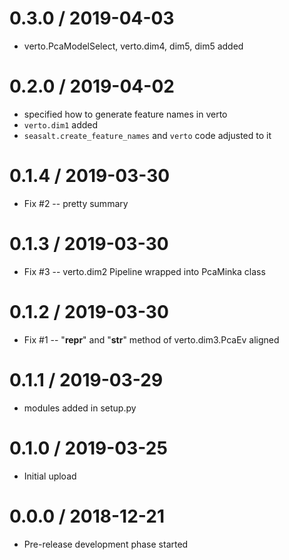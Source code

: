 # 0.3.0 / 2019-04-03

  * verto.PcaModelSelect, verto.dim4, dim5, dim5 added

# 0.2.0 / 2019-04-02

  * specified how to generate feature names in verto
  * `verto.dim1` added
  * `seasalt.create_feature_names` and `verto` code adjusted to it

# 0.1.4 / 2019-03-30

  * Fix #2 -- pretty summary

# 0.1.3 / 2019-03-30

  * Fix #3 -- verto.dim2 Pipeline wrapped into PcaMinka class

# 0.1.2 / 2019-03-30

  * Fix #1 -- "__repr__" and "__str__" method of verto.dim3.PcaEv aligned

# 0.1.1 / 2019-03-29

  * modules added in setup.py

# 0.1.0 / 2019-03-25

  * Initial upload

# 0.0.0 / 2018-12-21

  * Pre-release development phase started
